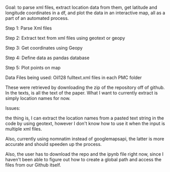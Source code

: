 Goal: to parse xml files, extract location data from them, get latitude and longitude coordinates in a df, and plot the data in an interactive map, all as a part of an automated process.

Step 1: Parse Xml files

Step 2: Extract text from xml files using geotext or geopy

Step 3: Get coordinates using Geopy

Step 4: Define data as pandas database

Step 5: Plot points on map

Data Files being used: Oil128 fulltext.xml files in each PMC folder

These were retrieved by downloading the zip of the repository off of github. In the texts, is all the text of the paper. What I want to currently extract is simply location names for now.

Issues:

the thing is, I can extract the location names from a pasted text string in the code by using geotext, however I don't know how to use it when the input is multiple xml files.

Also, currently using nomnatim instead of googlemapsapi, the latter is more accurate and should speeden up the process.

Also, the user has to download the repo and the ipynb file right now, since I haven't been able to figure out how to create a global path and access the files from our Github itself.


